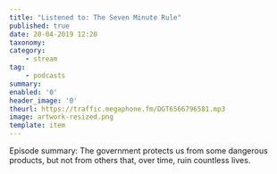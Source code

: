 ```yaml
---
title: "Listened to: The Seven Minute Rule"
published: true
date: 20-04-2019 12:20
taxonomy:
category:
	- stream
tag:
	- podcasts
summary:
enabled: '0'
header_image: '0'
theurl: https://traffic.megaphone.fm/DGT6566796581.mp3
image: artwork-resized.png
template: item
---
```

 
Episode summary: The government protects us from some dangerous products, but not from others that, over time, ruin countless lives.
